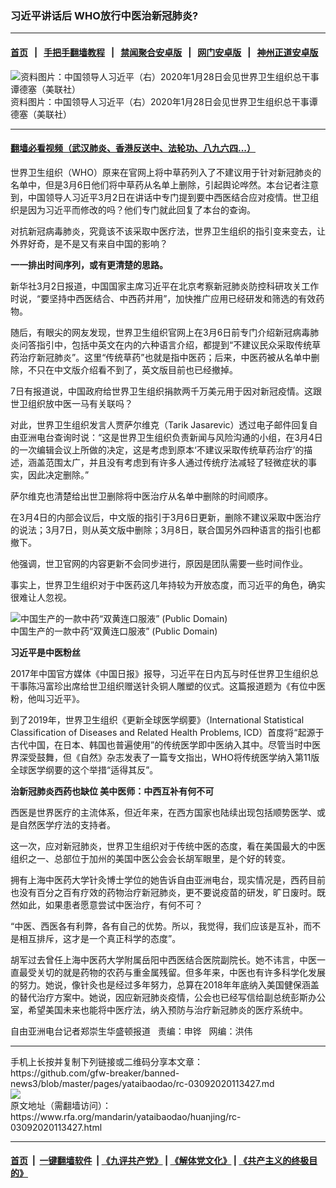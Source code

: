 ### 习近平讲话后   WHO放行中医治新冠肺炎?
------------------------

#### [首页](https://github.com/gfw-breaker/banned-news3/blob/master/README.md) &nbsp;&nbsp;|&nbsp;&nbsp; [手把手翻墙教程](https://github.com/gfw-breaker/guides/wiki) &nbsp;&nbsp;|&nbsp;&nbsp; [禁闻聚合安卓版](https://github.com/gfw-breaker/bn-android) &nbsp;&nbsp;|&nbsp;&nbsp; [网门安卓版](https://github.com/oGate2/oGate) &nbsp;&nbsp;|&nbsp;&nbsp; [神州正道安卓版](https://github.com/SzzdOgate/update) 



<div id="headerimg">
 <img alt="资料图片：中国领导人习近平（右）2020年1月28日会见世界卫生组织总干事谭德塞（美联社）" src="https://www.rfa.org/mandarin/yataibaodao/huanjing/rc-03092020113427.html/15.jpg/@@images/b9ea14df-0d42-4c2a-8833-0aec1bd54330.jpeg" title="资料图片：中国领导人习近平（右）2020年1月28日会见世界卫生组织总干事谭德塞（美联社）"/>
 <div id="headerimgcontents">
  <div id="headerimgcaption">
   <span>
    资料图片：中国领导人习近平（右）2020年1月28日会见世界卫生组织总干事谭德塞（美联社）
   </span>
   <!-- zoomattribute -->
  </div>
  <!-- headerimgcaption -->
 </div>
 <!-- headerimagecontents -->
</div>

<hr/>


#### [翻墙必看视频（武汉肺炎、香港反送中、法轮功、八九六四...）](https://github.com/gfw-breaker/banned-news3/blob/master/pages/link3.md)

<div id="storytext">
 <div>
  <div class="slot_header">
  </div>
 </div>
 <p>
  世界卫生组织（WHO）原来在官网上将中草药列入了不建议用于针对新冠肺炎的名单中，但是3月6日他们将中草药从名单上删除，引起舆论哗然。本台记者注意到，中国领导人习近平3月2日在讲话中专门提到要中西医结合应对疫情。世卫组织是因为习近平而修改的吗？他们专门就此回复了本台的查询。
 </p>
 <p>
  对抗新冠病毒肺炎，究竟该不该采取中医疗法，世界卫生组织的指引变来变去，让外界好奇，是不是又有来自中国的影响？
 </p>
 <p>
 </p>
 <p>
 </p>
 <p>
  <b>
   一一排出时间序列，或有更清楚的思路。
  </b>
 </p>
 <p>
  新华社3月2日报道，中国国家主席习近平在北京考察新冠肺炎防控科研攻关工作时说，“要坚持中西医结合、中西药并用”，加快推广应用已经研发和筛选的有效药物。
 </p>
 <p>
  随后，有眼尖的网友发现，世界卫生组织官网上在3月6日前专门介绍新冠病毒肺炎问答指引中，包括中英文在内的六种语言介绍，都提到“不建议民众采取传统草药治疗新冠肺炎”。这里“传统草药”也就是指中医药；后来，中医药被从名单中删除，不只在中文版介绍看不到了，英文版目前也已经撤掉。
 </p>
 <p>
  7日有报道说，中国政府给世界卫生组织捐款两千万美元用于因对新冠疫情。这跟世卫组织放中医一马有关联吗？
 </p>
 <p>
  对此，世界卫生组织发言人贾萨尔维克（Tarik Jasarevic）透过电子邮件回复自由亚洲电台查询时说：“这是世界卫生组织负责新闻与风险沟通的小组，在3月4日的一次编辑会议上所做的决定，这是考虑到原本‘不建议采取传统草药治疗’的描述，涵盖范围太广，并且没有考虑到有许多人通过传统疗法减轻了轻微症状的事实，因此决定删除。”
 </p>
 <p>
  萨尔维克也清楚给出世卫删除将中医治疗从名单中删除的时间顺序。
 </p>
 <p>
  在3月4日的内部会议后，中文版的指引于3月6日更新，删除不建议采取中医治疗的说法；3月7日，则从英文版中删除；3月8日，联合国另外四种语言的指引也都撤下。
 </p>
 <p>
  他强调，世卫官网的内容更新不会同步进行，原因是团队需要一些时间作业。
 </p>
 <p>
  事实上，世界卫生组织对于中医药这几年持较为开放态度，而习近平的角色，确实很难让人忽视。
 </p>
 <p>
  <div class="image-inline captioned" style="width:622px;">
   <div style="width:622px;">
    <img alt="中国生产的一款中药“双黄连口服液” (Public  Domain)" src="https://www.rfa.org/mandarin/yataibaodao/huanjing/rc-03092020113427.html/0309a.jpg" title="中国生产的一款中药“双黄连口服液” (Public  Domain)"/>
   </div>
   <div class="image-caption">
    <span style="width:622px;">
     中国生产的一款中药“双黄连口服液” (Public  Domain)
    </span>
    <span class="copyright">
    </span>
   </div>
  </div>
 </p>
 <p>
  <b>
   习近平是中医粉丝
  </b>
  <b>
  </b>
  <b>
  </b>
 </p>
 <p>
  2017年中国官方媒体《中国日报》报导，习近平在日内瓦与时任世界卫生组织总干事陈冯富珍出席给世卫组织赠送针灸铜人雕塑的仪式。这篇报道题为《有位中医粉，他叫习近平》。
 </p>
 <p>
  到了2019年，世界卫生组织《更新全球医学纲要》（International Statistical Classification of Diseases and Related Health Problems, ICD）首度将“起源于古代中国，在日本、韩国也普遍使用”的传统医学即中医纳入其中。尽管当时中医界深受鼓舞，但《自然》杂志发表了一篇专文指出，WHO将传统医学纳入第11版全球医学纲要的这个举措“适得其反”。
 </p>
 <p>
  <b>
   治新冠肺炎西药也缺位
  </b>
  <b>
  </b>
  <b>
  </b>
  <b>
   美中医师：中西互补有何不可
  </b>
  <b>
  </b>
 </p>
 <p>
  <b>
  </b>
 </p>
 <p>
  西医是世界医疗的主流体系，但近年来，在西方国家也陆续出现包括顺势医学、或是自然医学疗法的支持者。
 </p>
 <p>
  这一次，应对新冠肺炎，世界卫生组织对于传统中医的态度，看在美国最大的中医组织之一、总部位于加州的美国中医公会会长胡军眼里，是个好的转变。
 </p>
 <p>
  拥有上海中医药大学针灸博士学位的她告诉自由亚洲电台，现实情况是，西药目前也没有百分之百有疗效的药物治疗新冠肺炎，更不要说疫苗的研发，旷日废时。既然如此，如果患者愿意尝试中医治疗，有何不可？
 </p>
 <p>
  “中医、西医各有利弊，各有自己的优势。所以，我觉得，我们应该是互补，而不是相互排斥，这才是一个真正科学的态度”。
 </p>
 <p>
  胡军过去曾任上海中医药大学附属岳阳中西医结合医院副院长。她不讳言，中医一直最受关切的就是药物的农药与重金属残留。但多年来，中医也有许多科学化发展的努力。她说，像针灸也是经过多年努力，总算在2018年年底纳入美国健保涵盖的替代治疗方案中。她说，因应新冠肺炎疫情，公会也已经写信给副总统彭斯办公室，希望美国未来也能将中医疗法，纳入预防与治疗新冠肺炎的医疗系统中。
 </p>
 <p>
 </p>
 <p>
  自由亚洲电台记者郑崇生华盛顿报道   责编：申铧   网编：洪伟
 </p>
</div>

<hr/>
手机上长按并复制下列链接或二维码分享本文章：<br/>
https://github.com/gfw-breaker/banned-news3/blob/master/pages/yataibaodao/rc-03092020113427.md <br/>
<a href='https://github.com/gfw-breaker/banned-news3/blob/master/pages/yataibaodao/rc-03092020113427.md'><img src='https://github.com/gfw-breaker/banned-news3/blob/master/pages/yataibaodao/rc-03092020113427.md.png'/></a> <br/>
原文地址（需翻墙访问）：https://www.rfa.org/mandarin/yataibaodao/huanjing/rc-03092020113427.html


------------------------
#### [首页](https://github.com/gfw-breaker/banned-news3/blob/master/README.md) &nbsp;|&nbsp; [一键翻墙软件](https://github.com/gfw-breaker/nogfw/blob/master/README.md) &nbsp;| [《九评共产党》](https://github.com/gfw-breaker/9ping.md/blob/master/README.md#九评之一评共产党是什么) | [《解体党文化》](https://github.com/gfw-breaker/jtdwh.md/blob/master/README.md) | [《共产主义的终极目的》](https://github.com/gfw-breaker/gczydzjmd.md/blob/master/README.md)


<img src='http://gfw-breaker.win/banned-news3/pages/yataibaodao/rc-03092020113427.md' width='0px' height='0px'/>